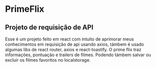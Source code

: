 # PrimeFlix

## Projeto de requisição de API 

Esse é um projeto feito em react com intuito de aprimorar meus conhecimentos em requisição de api usando axios, támbem é usado algumas libs de react router,
axios e react-toastify.
O prime flix traz informações, pontuação e trailers de filmes. Podendo támbem salvar ou excluir os filmes favoritos no localstorage.


